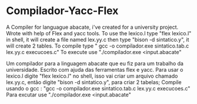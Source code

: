 # Compilador-Yacc-Flex
A Compiler for languague abacate, i've created for a university project. Wrote with help of Flex and yacc tools.
To use the lexico.l type "flex lexico.l" in shell, it will create a file named lex.yy.c then type "bison -d sintatico.y", it will create 2 tables.
 To compile type " gcc -o compilador.exe sintatico.tab.c lex.yy.c execucoes.c" 
To execute use "./compilador.exe <input.abacate"

Um compilador para a linguagem abacate que eu fiz para um trabalho da universidade. Escrito com ajuda das ferramentas flex e yacc.
Para usar o lexico.l digite "flex lexico.l" no shell, isso vai criar um arquivo chamado lex.yy.c, então digite "bison -d sintatico.y", para criar 2 tabelas;
Compile usando o gcc : "gcc -o compilador.exe sintatico.tab.c lex.yy.c execucoes.c"
Para excutar use "./compilador.exe <input.abacate"
